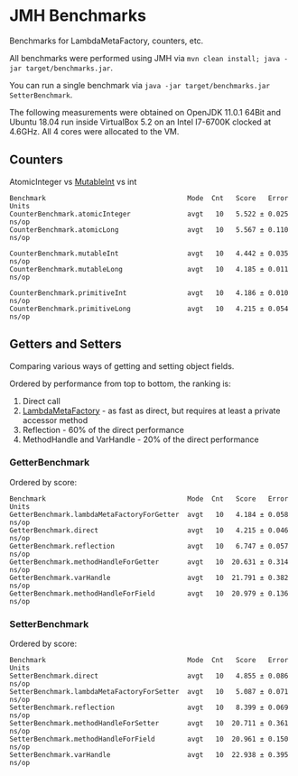 # JMH Benchmarks

Benchmarks for LambdaMetaFactory, counters, etc.

All benchmarks were performed using JMH via `mvn clean install; java -jar target/benchmarks.jar`. 

You can run a single benchmark via `java -jar target/benchmarks.jar SetterBenchmark`.

The following measurements were obtained on OpenJDK 11.0.1 64Bit and Ubuntu 18.04 run inside VirtualBox 5.2 on an Intel I7-6700K clocked at 4.6GHz.
All 4 cores were allocated to the VM.

## Counters

AtomicInteger vs [MutableInt](https://commons.apache.org/proper/commons-lang/javadocs/api-release/index.html) vs int

```
Benchmark                                   Mode  Cnt   Score   Error  Units
CounterBenchmark.atomicInteger              avgt   10   5.522 ± 0.025  ns/op
CounterBenchmark.atomicLong                 avgt   10   5.567 ± 0.110  ns/op

CounterBenchmark.mutableInt                 avgt   10   4.442 ± 0.035  ns/op
CounterBenchmark.mutableLong                avgt   10   4.185 ± 0.011  ns/op

CounterBenchmark.primitiveInt               avgt   10   4.186 ± 0.010  ns/op
CounterBenchmark.primitiveLong              avgt   10   4.215 ± 0.054  ns/op
```

## Getters and Setters

Comparing various ways of getting and setting object fields. 

Ordered by performance from top to bottom, the ranking is:
1. Direct call
1. [LambdaMetaFactory](https://docs.oracle.com/javase/8/docs/api/java/lang/invoke/LambdaMetafactory.html) - as fast as direct, but requires at least a private accessor method 
1. Reflection - 60% of the direct performance
1. MethodHandle and VarHandle - 20% of the direct performance

### GetterBenchmark

Ordered by score:

```
Benchmark                                   Mode  Cnt   Score   Error  Units
GetterBenchmark.lambdaMetaFactoryForGetter  avgt   10   4.184 ± 0.058  ns/op
GetterBenchmark.direct                      avgt   10   4.215 ± 0.046  ns/op
GetterBenchmark.reflection                  avgt   10   6.747 ± 0.057  ns/op
GetterBenchmark.methodHandleForGetter       avgt   10  20.631 ± 0.314  ns/op
GetterBenchmark.varHandle                   avgt   10  21.791 ± 0.382  ns/op
GetterBenchmark.methodHandleForField        avgt   10  20.979 ± 0.136  ns/op
```

### SetterBenchmark

Ordered by score:

```
Benchmark                                   Mode  Cnt   Score   Error  Units
SetterBenchmark.direct                      avgt   10   4.855 ± 0.086  ns/op
SetterBenchmark.lambdaMetaFactoryForSetter  avgt   10   5.087 ± 0.071  ns/op
SetterBenchmark.reflection                  avgt   10   8.399 ± 0.069  ns/op
SetterBenchmark.methodHandleForSetter       avgt   10  20.711 ± 0.361  ns/op
SetterBenchmark.methodHandleForField        avgt   10  20.961 ± 0.150  ns/op
SetterBenchmark.varHandle                   avgt   10  22.938 ± 0.395  ns/op
```
